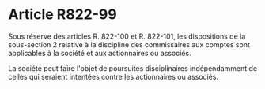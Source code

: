 # Article R822-99

Sous réserve des articles R. 822-100 et R. 822-101, les dispositions de la sous-section 2 relative à la discipline des commissaires aux comptes sont applicables à la société et aux actionnaires ou associés.

La société peut faire l'objet de poursuites disciplinaires indépendamment de celles qui seraient intentées contre les actionnaires ou associés.
